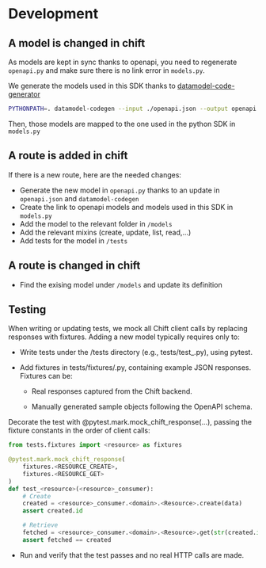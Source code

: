 
# Development

## A model is changed in chift

As models are kept in sync thanks to openapi, you need to regenerate `openapi.py` and make sure there is no link error in `models.py`.

We generate the models used in this SDK thanks to  [datamodel-code-generator](https://github.com/koxudaxi/datamodel-code-generator/)

```bash
PYTHONPATH=. datamodel-codegen --input ./openapi.json --output openapi.py --output-model-type pydantic_v2.BaseModel --custom-formatters chift_formatter --use-double-quotes
```

Then, those models are mapped to the one used in the python SDK in ```models.py```


## A route is added in chift

If there is a new route, here are the needed changes:

- Generate the new model in `openapi.py` thanks to an update in `openapi.json` and `datamodel-codegen`
- Create the link to openapi models and models used in this SDK in `models.py`
- Add the model to the relevant folder in `/models`
- Add the relevant mixins (create, update, list, read,...)
- Add tests for the model in `/tests`


## A route is changed in chift

- Find the exising model under `/models` and update its definition

## Testing

When writing or updating tests, we mock all Chift client calls by replacing responses with fixtures. Adding a new model typically requires only to:

 - Write tests under the /tests directory (e.g., tests/test_<resource>.py), using pytest.

 - Add fixtures in tests/fixtures/<resource>.py, containing example JSON responses. Fixtures can be:

   - Real responses captured from the Chift backend.

   - Manually generated sample objects following the OpenAPI schema.

Decorate the test with @pytest.mark.mock_chift_response(...), passing the fixture constants in the order of client calls:
```python
from tests.fixtures import <resource> as fixtures

@pytest.mark.mock_chift_response(
    fixtures.<RESOURCE_CREATE>,
    fixtures.<RESOURCE_GET>
)
def test_<resource>(<resource>_consumer):
    # Create
    created = <resource>_consumer.<domain>.<Resource>.create(data)
    assert created.id

    # Retrieve
    fetched = <resource>_consumer.<domain>.<Resource>.get(str(created.id))
    assert fetched == created
```
- Run and verify that the test passes and no real HTTP calls are made.